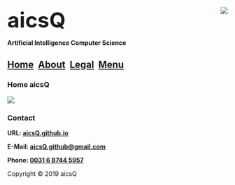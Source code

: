 <b><font size="7">aicsQ</font></b><img src="https://aicsq.github.io/aicsQ 50.png" align="right">

**Artificial Intelligence Computer Science**

## [Home](https://aicsq.github.io)&nbsp;&nbsp;[About](https://aicsq.github.io/about)&nbsp;&nbsp;[Legal](https://aicsq.github.io/legal)&nbsp;&nbsp;[Menu](https://aicsq.github.io/menu)

### Home aicsQ

<img src="https://aicsq.github.io/aicsQ 200.png" align="middle">

### Contact

**URL: [aicsQ.github.io](https://aicsq.github.io)**

**E-Mail: [aicsQ.github@gmail.com](https://aicsq.github@gmail.com)**

**Phone: [0031 6 8744 5957](tel:0031687445957)**

Copyright © 2019 aicsQ
